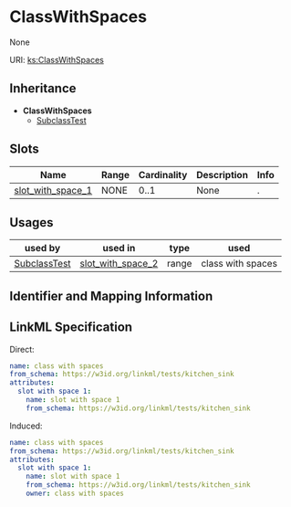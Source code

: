 # ClassWithSpaces

None

URI: [ks:ClassWithSpaces](https://w3id.org/linkml/tests/kitchen_sink/ClassWithSpaces)




## Inheritance

* **ClassWithSpaces**
    * [SubclassTest](SubclassTest.md)




## Slots

| Name | Range | Cardinality | Description  | Info |
| ---  | --- | --- | --- | --- |
| [slot_with_space_1](slot_with_space_1.md) | NONE | 0..1 | None  | . |


## Usages


| used by | used in | type | used |
| ---  | --- | --- | --- |
| [SubclassTest](SubclassTest.md) | [slot_with_space_2](slot_with_space_2.md) | range | class with spaces |



## Identifier and Mapping Information






## LinkML Specification

<!-- TODO: investigate https://stackoverflow.com/questions/37606292/how-to-create-tabbed-code-blocks-in-mkdocs-or-sphinx -->

Direct:

```yaml
name: class with spaces
from_schema: https://w3id.org/linkml/tests/kitchen_sink
attributes:
  slot with space 1:
    name: slot with space 1
    from_schema: https://w3id.org/linkml/tests/kitchen_sink

```

Induced:

```yaml
name: class with spaces
from_schema: https://w3id.org/linkml/tests/kitchen_sink
attributes:
  slot with space 1:
    name: slot with space 1
    from_schema: https://w3id.org/linkml/tests/kitchen_sink
    owner: class with spaces

```